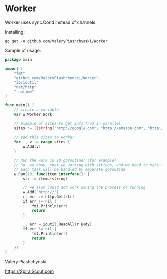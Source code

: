 # Worker

Worker uses sync.Cond instead of channels.

Installing:

``go get -u github.com/ValeryPiashchynski/Worker`` 


Sample of usage:

```go
package main

import (
	"fmt"
	"github.com/ValeryPiashchynski/Worker"
	"io/ioutil"
	"net/http"
	"runtime"
)

func main() {
	// create a variable
	var w Worker.Work
	
	// example of sites to get info from in parallel
	sites := []string{"http://google.com", "http://amazon.com", "http://spiralscout.com", "http://0xdev.me"}

    // add this sites to worker
	for _, v := range sites {
		w.Add(v)
	}

    // Run the work in 10 goroutines (for example)
    // So, we know, that we working with strings, and we need to make type assertion
    // Each task will be handled by separate goroutine
	w.Run(10, func(item interface{}) {
		str := item.(string)

        // we also could add work during the process of running
		w.Add("http://")
		r, err := http.Get(str)
		if err != nil {
			fmt.Println(err)
			return
		}

		_, err = ioutil.ReadAll(r.Body)
		if err != nil {
			fmt.Println(err)
			return
		}
	})
}
``` 

Valery Piashchynski

https://SpiralScout.com
